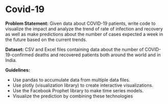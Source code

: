 # Covid-19

**Problem Statement:**
Given data about COVID-19 patients, write code to visualize the impact and analyze the trend of rate of infection and recovery as well as make predictions about the number of cases expected a week in the future based on the current trends.

**Dataset:**
CSV and Excel files containing data about the number of COVID-19-confirmed deaths and recovered patients both around the world and in India.

**Guidelines:**
-  Use pandas to accumulate data from multiple data files.
-  Use plotly (visualization library) to create interactive visualizations.
- Use the Facebook Prophet library to make time series models.
- Visualize the prediction by combining these technologies
